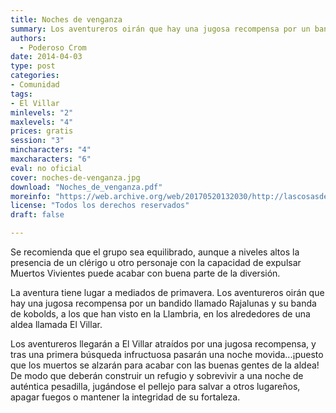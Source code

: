 ```yaml
---
title: Noches de venganza
summary: Los aventureros oirán que hay una jugosa recompensa por un bandido llamado Rajalunas y su banda de kobolds, a los que han visto en la Llambria, en los alrededores de una aldea llamada El Villar
authors:
  - Poderoso Crom
date: 2014-04-03
type: post
categories:
- Comunidad
tags:
- El Villar
minlevels: "2"
maxlevels: "4"
prices: gratis
session: "3"
mincharacters: "4"
maxcharacters: "6"
eval: no oficial
cover: noches-de-venganza.jpg
download: "Noches_de_venganza.pdf"
moreinfo: "https://web.archive.org/web/20170520132030/http://lascosasdecrom.blogspot.com.es/2014/04/noches-de-venganza-en-pdf.html"
license: "Todos los derechos reservados"
draft: false

---
```


Se recomienda que el grupo sea equilibrado, aunque a niveles altos la presencia de un clérigo u otro personaje con la capacidad de expulsar Muertos Vivientes puede acabar con buena parte de la diversión.

La aventura tiene lugar a mediados de primavera. Los aventureros oirán que hay una jugosa recompensa por un bandido llamado Rajalunas y su banda de kobolds, a los que han visto en la Llambria, en los alrededores de una aldea llamada El Villar.

Los aventureros llegarán a El Villar atraídos por una jugosa recompensa, y tras una primera búsqueda infructuosa pasarán una noche movida...¡puesto que los muertos se alzarán para acabar con las buenas gentes de la aldea! De modo que deberán construir un refugio y sobrevivir a una noche de auténtica pesadilla, jugándose el pellejo para salvar a otros lugareños, apagar fuegos o mantener la integridad de su fortaleza.
